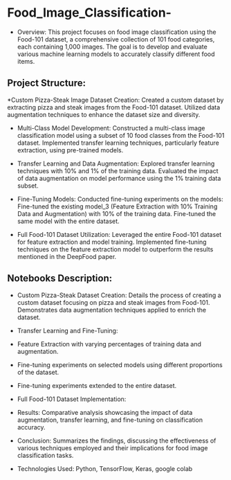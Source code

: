 # Food_Image_Classification-

* Overview:
This project focuses on food image classification using the Food-101 dataset, a comprehensive collection of 101 food categories, each containing 1,000 images. The goal is to develop and evaluate various machine learning models to accurately classify different food items.

## Project Structure:
*Custom Pizza-Steak Image Dataset Creation:
Created a custom dataset by extracting pizza and steak images from the Food-101 dataset.
Utilized data augmentation techniques to enhance the dataset size and diversity.

* Multi-Class Model Development:
Constructed a multi-class image classification model using a subset of 10 food classes from the Food-101 dataset.
Implemented transfer learning techniques, particularly feature extraction, using pre-trained models.

* Transfer Learning and Data Augmentation:
Explored transfer learning techniques with 10% and 1% of the training data.
Evaluated the impact of data augmentation on model performance using the 1% training data subset.

* Fine-Tuning Models:
Conducted fine-tuning experiments on the models:
Fine-tuned the existing model_3 (Feature Extraction with 10% Training Data and Augmentation) with 10% of the training data.
Fine-tuned the same model with the entire dataset.

* Full Food-101 Dataset Utilization:
Leveraged the entire Food-101 dataset for feature extraction and model training.
Implemented fine-tuning techniques on the feature extraction model to outperform the results mentioned in the DeepFood paper.

## Notebooks Description:

* Custom Pizza-Steak Dataset Creation:
Details the process of creating a custom dataset focusing on pizza and steak images from Food-101.
Demonstrates data augmentation techniques applied to enrich the dataset.
* Transfer Learning and Fine-Tuning:
* Feature Extraction with varying percentages of training data and augmentation.
* Fine-tuning experiments on selected models using different proportions of the dataset.
* Fine-tuning experiments extended to the entire dataset.
* Full Food-101 Dataset Implementation:

* Results:
Comparative analysis showcasing the impact of data augmentation, transfer learning, and fine-tuning on classification accuracy.
* Conclusion:
Summarizes the findings, discussing the effectiveness of various techniques employed and their implications for food image classification tasks.
* Technologies Used:
Python, TensorFlow, Keras, google colab
